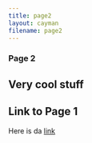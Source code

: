```yaml
---
title: page2
layout: cayman
filename: page2
--- 
```


### Page 2

## Very cool stuff

## Link to Page 1
Here is da [link](https://commutinggrapes.github.io/)
